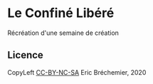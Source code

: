 # Le Confiné Libéré

Récréation d'une semaine de création

## Licence

CopyLeft [CC-BY-NC-SA][] Eric Bréchemier, 2020

[CC-BY-NC-SA]: https://creativecommons.org/licenses/by-nc-sa/4.0/
